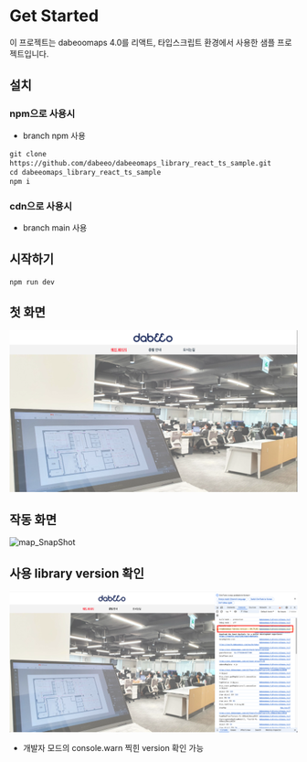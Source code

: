 # Get Started

이 프로젝트는 dabeoomaps 4.0를 리액트, 타입스크립트 환경에서 사용한 샘플 프로젝트입니다.

## 설치
### npm으로 사용시 
- branch npm 사용
```
git clone https://github.com/dabeeo/dabeeomaps_library_react_ts_sample.git
cd dabeeomaps_library_react_ts_sample
npm i
```

### cdn으로 사용시 
- branch main 사용

## 시작하기

```
npm run dev
```

## 첫 화면

![First_Snapshot](./first_snapshot.png)

## 작동 화면

![map_SnapShot](./map_snapshot.gif)

## 사용 library version 확인

![apiVer_SnapShot](./apiVersion.png)

- 개발자 모드의 console.warn 찍힌 version 확인 가능
